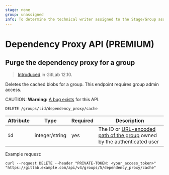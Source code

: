 ```yaml
---
stage: none
group: unassigned
info: To determine the technical writer assigned to the Stage/Group associated with this page, see https://about.gitlab.com/handbook/engineering/ux/technical-writing/#designated-technical-writers
---
```


# Dependency Proxy API **(PREMIUM)**

## Purge the dependency proxy for a group

> [Introduced](https://gitlab.com/gitlab-org/gitlab/-/issues/11631) in GitLab 12.10.

Deletes the cached blobs for a group. This endpoint requires group admin access.

CAUTION: **Warning:**
[A bug exists](https://gitlab.com/gitlab-org/gitlab/-/issues/277161) for this API.

```plaintext
DELETE /groups/:id/dependency_proxy/cache
```

| Attribute | Type | Required | Description |
| --------- | ---- | -------- | ----------- |
| `id`      | integer/string | yes | The ID or [URL-encoded path of the group](README.md#namespaced-path-encoding) owned by the authenticated user |

Example request:

```shell
curl --request DELETE --header "PRIVATE-TOKEN: <your_access_token>" "https://gitlab.example.com/api/v4/groups/5/dependency_proxy/cache"
```
